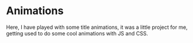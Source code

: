 # Animations

Here, I have played with some title animations, it was a little project for me, getting used to do some cool animations with JS and CSS.
